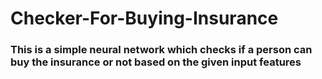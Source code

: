 # Checker-For-Buying-Insurance
### This is a simple neural network which checks if a person can buy the insurance or not based on the given input features
